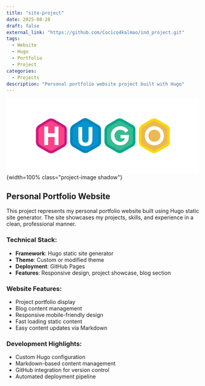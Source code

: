 ```yaml
---
title: "site-project"
date: 2025-08-28
draft: false
external_link: "https://github.com/Cocico4kalmao/ind_project.git"
tags:
  - Website
  - Hugo
  - Portfolio
  - Project
categories:
  - Projects
description: "Personal portfolio website project built with Hugo"
---
```


![Site Project](site-project.jpg){width=100% class="project-image shadow"}

## Personal Portfolio Website

This project represents my personal portfolio website built using Hugo static site generator. The site showcases my projects, skills, and experience in a clean, professional manner.

### Technical Stack:
- **Framework**: Hugo static site generator
- **Theme**: Custom or modified theme
- **Deployment**: GitHub Pages
- **Features**: Responsive design, project showcase, blog section

### Website Features:
- Project portfolio display
- Blog content management
- Responsive mobile-friendly design
- Fast loading static content
- Easy content updates via Markdown

### Development Highlights:
- Custom Hugo configuration
- Markdown-based content management
- GitHub integration for version control
- Automated deployment pipeline


